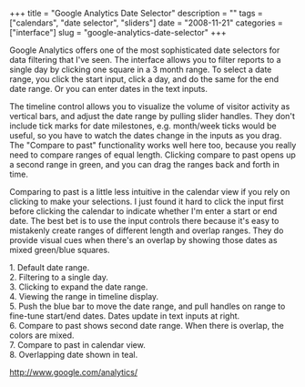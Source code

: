 +++
title = "Google Analytics Date Selector"
description = ""
tags = ["calendars", "date selector", "sliders"]
date = "2008-11-21"
categories = ["interface"]
slug = "google-analytics-date-selector"
+++


<p>Google Analytics offers one of the most sophisticated date selectors for data filtering that I've seen. The interface allows you to filter reports to a single day by clicking one square in a 3 month range. To select a date range, you click the start input, click a day, and do the same for the end date range. Or you can enter dates in the text inputs.</p>
<p>The timeline control allows you to visualize the volume of visitor activity as vertical bars, and adjust the date range by pulling slider handles. They don't include tick marks for date milestones, e.g. month/week ticks would be useful, so you have to watch the dates change in the inputs as you drag. The "Compare to past" functionality works well here too, because you really need to compare ranges of equal length. Clicking compare to past opens up a second range in green, and you can drag the ranges back and forth in time.</p>
<p>Comparing to past is a little less intuitive in the calendar view if you rely on clicking to make your selections. I just found it hard to click the input first before clicking the calendar to indicate whether I'm enter a start or end date. The best bet is to use the input controls there because it's easy to mistakenly create ranges of different length and overlap ranges. They do provide visual cues when there's an overlap by showing those dates as mixed green/blue squares.</p>
<div id="screens-full" class="clear"><div class="caption">1. Default date range.</div><div class="fullimg clear"><a href="//konigi.com/media/interface/google-analytics-date-selector-1.png" class="group" rel="group" title="1. Default date range."><img src="//konigi.com/media/interface/google-analytics-date-selector-1.png" alt="" class="img-responsive"></a></div></div><div id="screens-full" class="clear"><div class="caption">2. Filtering to a single day.</div><div class="fullimg clear"><a href="//konigi.com/media/interface/google-analytics-date-selector-2.png" class="group" rel="group" title="2. Filtering to a single day."><img src="//konigi.com/media/interface/google-analytics-date-selector-2.png" alt="" class="img-responsive"></a></div></div><div id="screens-full" class="clear"><div class="caption">3. Clicking to expand the date range.</div><div class="fullimg clear"><a href="//konigi.com/media/interface/google-analytics-date-selector-3.png" class="group" rel="group" title="3. Clicking to expand the date range."><img src="//konigi.com/media/interface/google-analytics-date-selector-3.png" alt="" class="img-responsive"></a></div></div><div id="screens-full" class="clear"><div class="caption">4. Viewing the range in timeline display.</div><div class="fullimg clear"><a href="//konigi.com/media/interface/google-analytics-date-selector-4.png" class="group" rel="group" title="4. Viewing the range in timeline display."><img src="//konigi.com/media/interface/google-analytics-date-selector-4.png" alt="" class="img-responsive"></a></div></div><div id="screens-full" class="clear"><div class="caption">5. Push the blue bar to move the date range, and pull handles on range to fine-tune start/end dates. Dates update in text inputs at right.</div><div class="fullimg clear"><a href="//konigi.com/media/interface/google-analytics-date-selector-5.png" class="group" rel="group" title="5. Push the blue bar to move the date range, and pull handles on range to fine-tune start/end dates...."><img src="//konigi.com/media/interface/google-analytics-date-selector-5.png" alt="" class="img-responsive"></a></div></div><div id="screens-full" class="clear"><div class="caption">6. Compare to past shows second date range. When there is overlap, the colors are mixed.</div><div class="fullimg clear"><a href="//konigi.com/media/interface/google-analytics-date-selector-6.png" class="group" rel="group" title="6. Compare to past shows second date range. When there is overlap, the colors are mixed."><img src="//konigi.com/media/interface/google-analytics-date-selector-6.png" alt="" class="img-responsive"></a></div></div><div id="screens-full" class="clear"><div class="caption">7. Compare to past in calendar view.</div><div class="fullimg clear"><a href="//konigi.com/media/interface/google-analytics-date-selector-7.png" class="group" rel="group" title="7. Compare to past in calendar view."><img src="//konigi.com/media/interface/google-analytics-date-selector-7.png" alt="" class="img-responsive"></a></div></div><div id="screens-full" class="clear"><div class="caption">8. Overlapping date shown in teal.</div><div class="fullimg clear"><a href="//konigi.com/media/interface/google-analytics-date-selector-8.png" class="group" rel="group" title="8. Overlapping date shown in teal."><img src="//konigi.com/media/interface/google-analytics-date-selector-8.png" alt="" class="img-responsive"></a></div></div>        
<p><a href="http://www.google.com/analytics/">http://www.google.com/analytics/</a></p>

